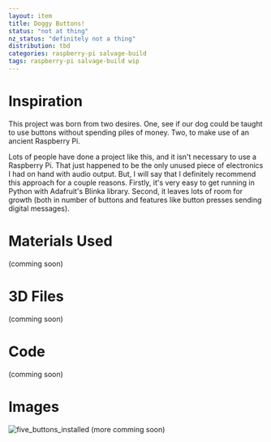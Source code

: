 ```yaml
---
layout: item
title: Doggy Buttons!
status: "not at thing"
nz_status: "definitely not a thing"
distribution: tbd
categories: raspberry-pi salvage-build
tags: raspberry-pi salvage-build wip
---
```


# Inspiration
This project was born from two desires.  One, see if our dog could be taught to use buttons without spending piles of money.  Two, to make use of an ancient Raspberry Pi.

Lots of people have done a project like this, and it isn't necessary to use a Raspberry Pi.  That just happened to be the only unused piece of electronics I had on hand with audio output.  But, I will say that I definitely recommend this approach for a couple reasons.  Firstly, it's very easy to get running in Python with Adafruit's Blinka library.  Second, it leaves lots of room for growth (both in number of buttons and features like button presses sending digital messages).

# Materials Used
(comming soon)

# 3D Files
(comming soon)

# Code
(comming soon)

# Images
![five_buttons_installed](https://github.com/cadet702/cadet702.github.io/assets/32227645/ea47f33f-0509-47fb-b939-bc03751dcc1a "five buttons installed")
(more comming soon)
